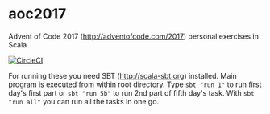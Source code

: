 # aoc2017
Advent of Code 2017 (http://adventofcode.com/2017) personal exercises in Scala

[![CircleCI](https://circleci.com/gh/lupari/aoc2017.svg?style=svg)](https://circleci.com/gh/lupari/aoc2017)

For running these you need SBT (http://scala-sbt.org) installed. 
Main program is executed from within root directory. Type
`sbt "run 1"` to run first day's first part or `sbt "run 5b"` to run 2nd part of fifth day's task.
With `sbt "run all"` you can run all the tasks in one go.
